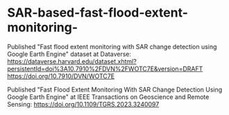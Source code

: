 # SAR-based-fast-flood-extent-monitoring-
Published "Fast flood extent monitoring with SAR change detection using Google Earth Engine" dataset at Dataverse:
  https://dataverse.harvard.edu/dataset.xhtml?persistentId=doi%3A10.7910%2FDVN%2FWOTC7E&version=DRAFT
  https://doi.org/10.7910/DVN/WOTC7E

Published "Fast Flood Extent Monitoring With SAR Change Detection Using Google Earth Engine" at IEEE Transactions on Geoscience and Remote Sensing:
  https://doi.org/10.1109/TGRS.2023.3240097
